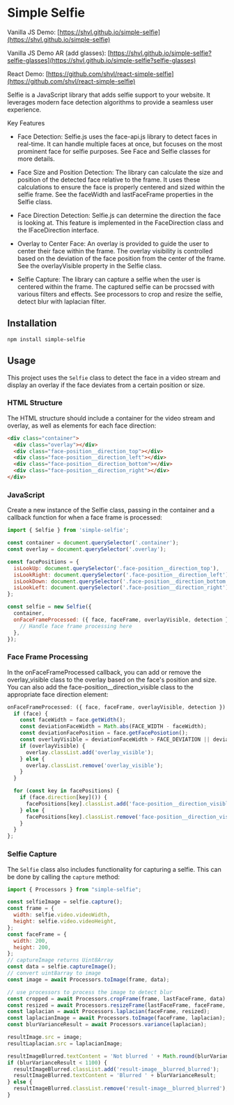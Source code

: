 # Simple Selfie

Vanilla JS Demo: [https://shvl.github.io/simple-selfie](https://shvl.github.io/simple-selfie)

Vanilla JS Demo AR (add glasses): [https://shvl.github.io/simple-selfie?selfie-glasses](https://shvl.github.io/simple-selfie?selfie-glasses)

React Demo: [https://github.com/shvl/react-simple-selfie](https://github.com/shvl/react-simple-selfie)

Selfie is a JavaScript library that adds selfie support to your website. It leverages modern face detection algorithms to provide a seamless user experience.

Key Features

- Face Detection: Selfie.js uses the face-api.js library to detect faces in real-time. It can handle multiple faces at once, but focuses on the most prominent face for selfie purposes. See Face and Selfie classes for more details.

- Face Size and Position Detection: The library can calculate the size and position of the detected face relative to the frame. It uses these calculations to ensure the face is properly centered and sized within the selfie frame. See the faceWidth and lastFaceFrame properties in the Selfie class.

- Face Direction Detection: Selfie.js can determine the direction the face is looking at. This feature is implemented in the FaceDirection class and the IFaceDirection interface.

- Overlay to Center Face: An overlay is provided to guide the user to center their face within the frame. The overlay visibility is controlled based on the deviation of the face position from the center of the frame. See the overlayVisible property in the Selfie class.

- Selfie Capture: The library can capture a selfie when the user is centered within the frame. The captured selfie can be procssed with various filters and effects. See processors to crop and resize the selfie, detect blur with laplacian filter.

## Installation

```
npm install simple-selfie
```

## Usage

This project uses the `Selfie` class to detect the face in a video stream and display an overlay if the face deviates from a certain position or size.

### HTML Structure

The HTML structure should include a container for the video stream and overlay, as well as elements for each face direction:

```html
<div class="container">
  <div class="overlay"></div>
  <div class="face-position__direction_top"></div>
  <div class="face-position__direction_left"></div>
  <div class="face-position__direction_bottom"></div>
  <div class="face-position__direction_right"></div>
</div>
```

### JavaScript

Create a new instance of the Selfie class, passing in the container and a callback function for when a face frame is processed:

```javascript
import { Selfie } from 'simple-selfie';

const container = document.querySelector('.container');
const overlay = document.querySelector('.overlay');

const facePositions = {
  isLookUp: document.querySelector('.face-position__direction_top'),
  isLookRight: document.querySelector('.face-position__direction_left'),
  isLookDown: document.querySelector('.face-position__direction_bottom'),
  isLookLeft: document.querySelector('.face-position__direction_right'),
};

const selfie = new Selfie({
  container,
  onFaceFrameProcessed: ({ face, faceFrame, overlayVisible, detection }) => {
    // Handle face frame processing here
  },
});
```

### Face Frame Processing

In the onFaceFrameProcessed callback, you can add or remove the overlay_visible class to the overlay based on the face's position and size. You can also add the face-position\_\_direction_visible class to the appropriate face direction element:

```javascript
onFaceFrameProcessed: ({ face, faceFrame, overlayVisible, detection }) => {
  if (face) {
    const faceWidth = face.getWidth();
    const deviationFaceWidth = Math.abs(FACE_WIDTH - faceWidth);
    const deviationFacePosition = face.getFacePosiotion();
    const overlayVisible = deviationFaceWidth > FACE_DEVIATION || deviationFacePosition > FACE_DEVIATION;
    if (overlayVisible) {
      overlay.classList.add('overlay_visible');
    } else {
      overlay.classList.remove('overlay_visible');
    }
  }

  for (const key in facePositions) {
    if (face.direction[key]()) {
      facePositions[key].classList.add('face-position__direction_visible');
    } else {
      facePositions[key].classList.remove('face-position__direction_visible');
    }
  }
};
```

### Selfie Capture

The `Selfie` class also includes functionality for capturing a selfie. This can be done by calling the `capture` method:

```javascript
import { Processors } from "simple-selfie";

const selfieImage = selfie.capture();
const frame = {
  width: selfie.video.videoWidth,
  height: selfie.video.videoHeight,
};
const faceFrame = {
  width: 200,
  height: 200,
};
// captureImage returns Uint8Array
const data = selfie.captureImage();
// convert uint8array to image
const image = await Processors.toImage(frame, data);

// use processors to process the image to detect blur
const cropped = await Processors.cropFrame(frame, lastFaceFrame, data);
const resized = await Processors.resizeFrame(lastFaceFrame, faceFrame, cropped);
const laplacian = await Processors.laplacian(faceFrame, resized);
const laplacianImage = await Processors.toImage(faceFrame, laplacian);
const blurVarianceResult = await Processors.variance(laplacian);

resultImage.src = image;
resultLaplacian.src = laplacianImage;

resultImageBlurred.textContent = 'Not blurred ' + Math.round(blurVarianceResult);
if (blurVarianceResult < 1100) {
  resultImageBlurred.classList.add('result-image__blurred_blurred');
  resultImageBlurred.textContent = 'Blurred ' + blurVarianceResult;
} else {
  resultImageBlurred.classList.remove('result-image__blurred_blurred');
}
```
